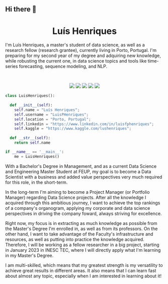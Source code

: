 ## Hi there 👋

<h1 align="center">
  <b>Luís Henriques</b>
</h1>

I'm Luís Henriques, a master's student of data science, as well as a research fellow (research grantee), currently living in Porto, Portugal. I'm preparing for my second year of my degree and adquiring new knowledge, while robusting the current one, in data science topics and tools like time-series forecasting, sequence modeling, and NLP.

<br>

<p>
<div align="center">
  <img src="https://img.shields.io/badge/-Tensorflow-F2B705?style=for-the-badge&logo=tensorflow&logoColor=F28705&labelColor=282828">
  <img src="https://img.shields.io/badge/-Python-398CBF?style=for-the-badge&logo=python&logoColor=F2BD1D&labelColor=282828">
  <img src="https://img.shields.io/badge/-Anaconda-9BBF65?style=for-the-badge&logo=anaconda&logoColor=459451&labelColor=282828">
  <img src="https://img.shields.io/badge/-Jupyter-BFBFBF?style=for-the-badge&logo=jupyter&logoColor=F28705&labelColor=282828">
  <img src="https://img.shields.io/badge/-SQL-004E7F?style=for-the-badge&logo=postgresql&logoColor=FFFFFF&labelColor=282828">
</div>
</p>

```python
class LuisHenriques():
    
  def __init__(self):
    self.name = "Luís Henriques";
    self.username = "LuisPHenriques";
    self.location = "Porto, Portugal";
    self.linkedin = "https://www.linkedin.com/in/luisfphenriques";
    self.kaggle = "https://www.kaggle.com/lushenriques";
  
  def __str__(self):
    return self.name

if __name__ == '__main__':
    me = LuisHenriques()
```

With a Bachelor's Degree in Management, and as a current Data Science and Engineering Master Student at FEUP, my goal is to become a Data Scientist with a business and added value perspectives very much required for this role, in the short-term.

In the long-term I'm aiming to become a Project Manager (or Portfolio Manager) regarding Data Science projects. After all the knowledge I acquired through this ambitious journey, I want to achieve the top rankings of a company's organogram, applying my corporate and data science perspectives in driving the company foward, always striving for excellence.

Right now, my focus is in extracting as much knowledge as possible from the Master's Degree I'm enrolled in, as well as from its professors. On the other hand, I want to take advantage of the Faculty's infrastructure and resources, as well as putting into practice the knowledge acquired. Therefore, I will be working as a fellow researcher in a big project, starting in January 2023 in INESC TEC, where I will directly apply what I'm learning in my Master's Degree.

I am multi-skilled, which means that my greatest strength is my versatility to achieve great results in different areas. It also means that I can learn fast about almost any topic, especially when I am interested in learning about it!
